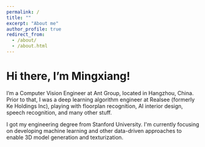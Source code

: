 ```yaml
---
permalink: /
title: ""
excerpt: "About me"
author_profile: true
redirect_from:
  - /about/
  - /about.html
---
```


# Hi there, I’m Mingxiang!

I’m a Computer Vision Engineer at Ant Group, located in Hangzhou, China. Prior to that, I was a deep learning algorithm engineer at Realsee (formerly Ke Holdings Inc), playing with floorplan recognition, AI interior design, speech recognition, and many other stuff.

I got my engineering degree from Stanford University. I'm currently focusing on developing machine learning and other data-driven approaches to enable 3D model generation and texturization.
